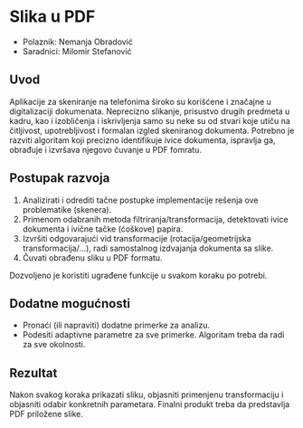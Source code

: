 # Slika u PDF

- Polaznik: Nemanja Obradović
- Saradnici: Milomir Stefanović

## Uvod

Aplikacije za skeniranje na telefonima široko su korišćene i značajne u
digitalizaciji dokumenata. Neprecizno slikanje, prisustvo drugih
predmeta u kadru, kao i izobličenja i iskrivljenja samo su neke su od
stvari koje utiču na čitljivost, upotrebljivost i formalan izgled
skeniranog dokumenta. Potrebno je razviti algoritam koji precizno
identifikuje ivice dokumenta, ispravlja ga, obrađuje i izvršava njegovo
čuvanje u PDF fomratu.

## Postupak razvoja

1. Analizirati i odrediti tačne postupke implementacije rešenja ove problematike (skenera).
2. Primenom odabranih metoda filtriranja/transformacija, detektovati ivice dokumenta i ivične tačke (ćoškove) papira.
3. Izvršiti odgovarajući vid transformacije (rotacija/geometrijska transformacija/...), radi samostalnog izdvajanja dokumenta sa slike.
4. Čuvati obrađenu sliku u PDF formatu.

Dozvoljeno je koristiti ugrađene funkcije u svakom koraku po potrebi.

## Dodatne mogućnosti

- Pronaći (ili napraviti) dodatne primerke za analizu.
- Podesiti adaptivne parametre za sve primerke. Algoritam treba da radi za sve okolnosti.

## Rezultat

Nakon svakog koraka prikazati sliku, objasniti primenjenu transformaciju
i objasniti odabir konkretnih parametara. Finalni produkt treba da
predstavlja PDF priložene slike.
